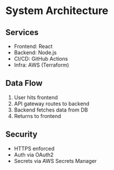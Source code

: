 # System Architecture

## Services
- Frontend: React
- Backend: Node.js
- CI/CD: GitHub Actions
- Infra: AWS (Terraform)

## Data Flow
1. User hits frontend
2. API gateway routes to backend
3. Backend fetches data from DB
4. Returns to frontend

## Security
- HTTPS enforced
- Auth via OAuth2
- Secrets via AWS Secrets Manager
